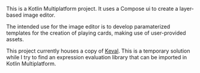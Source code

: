 This is a Kotlin Multiplatform project. It uses a Compose ui to create a layer-based image editor.

The intended use for the image editor is to develop paramaterized templates for the creation of playing cards, making use of user-provided assets.

This project currently houses a copy of [Keval](https://github.com/notKamui/Keval). This is a temporary solution while I try to find an expression evaluation library that can be imported in Kotlin Multiplatform.
